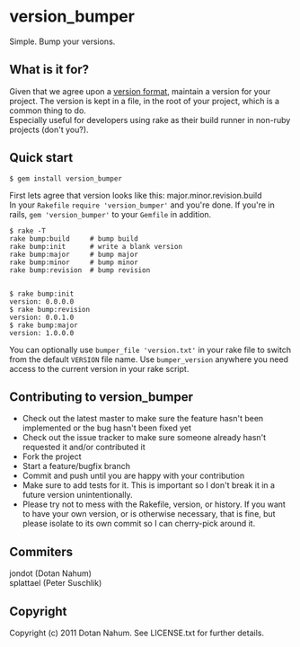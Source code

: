 version_bumper
==============

Simple. Bump your versions.

What is it for?
---------------
Given that we agree upon a [version format][1], maintain a version for your project. The version is kept in a file, in the root of your project, which is a common thing to do.  
Especially useful for developers using rake as their build runner in non-ruby projects (don't you?).



Quick start
-----------
    $ gem install version_bumper

First lets agree that version looks like this: major.minor.revision.build  
In your `Rakefile` `require 'version_bumper'` and you're done. If you're in rails, `gem 'version_bumper'` to your `Gemfile` in addition.
  
    $ rake -T
    rake bump:build     # bump build
    rake bump:init      # write a blank version
    rake bump:major     # bump major
    rake bump:minor     # bump minor
    rake bump:revision  # bump revision
    
    
    $ rake bump:init
    version: 0.0.0.0
    $ rake bump:revision
    version: 0.0.1.0
    $ rake bump:major
    version: 1.0.0.0

You can optionally use `bumper_file 'version.txt'` in your rake file to switch from the default `VERSION` file name.
Use `bumper_version` anywhere you need access to the current version in your rake script.

Contributing to version_bumper
------------------------------
 
* Check out the latest master to make sure the feature hasn't been implemented or the bug hasn't been fixed yet
* Check out the issue tracker to make sure someone already hasn't requested it and/or contributed it
* Fork the project
* Start a feature/bugfix branch
* Commit and push until you are happy with your contribution
* Make sure to add tests for it. This is important so I don't break it in a future version unintentionally.
* Please try not to mess with the Rakefile, version, or history. If you want to have your own version, or is otherwise necessary, that is fine, but please isolate to its own commit so I can cherry-pick around it.

Commiters
---------
jondot (Dotan Nahum)  
splattael (Peter Suschlik)  

Copyright
---------

Copyright (c) 2011 Dotan Nahum. See LICENSE.txt for
further details.



[1]: http://semver.org
